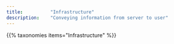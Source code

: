 ```yaml
---
title: 			"Infrastructure"
description:	"Conveying information from server to user"
---
```


{{% taxonomies items="Infrastructure" %}}